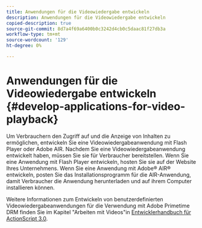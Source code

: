 ```yaml
---
title: Anwendungen für die Videowiedergabe entwickeln
description: Anwendungen für die Videowiedergabe entwickeln
copied-description: true
source-git-commit: 8d7a4f69a6400b0c3242d4cb0c5daac81f27db3a
workflow-type: tm+mt
source-wordcount: '129'
ht-degree: 0%

---
```



# Anwendungen für die Videowiedergabe entwickeln {#develop-applications-for-video-playback}

Um Verbrauchern den Zugriff auf und die Anzeige von Inhalten zu ermöglichen, entwickeln Sie eine Videowiedergabeanwendung mit Flash Player oder Adobe AIR. Nachdem Sie eine Videowiedergabeanwendung entwickelt haben, müssen Sie sie für Verbraucher bereitstellen. Wenn Sie eine Anwendung mit Flash Player entwickeln, hosten Sie sie auf der Website Ihres Unternehmens. Wenn Sie eine Anwendung mit Adobe® AIR® entwickeln, posten Sie das Installationsprogramm für die AIR-Anwendung, damit Verbraucher die Anwendung herunterladen und auf ihrem Computer installieren können.

Weitere Informationen zum Entwickeln von benutzerdefinierten Videowiedergabeanwendungen für die Verwendung mit Adobe Primetime DRM finden Sie im Kapitel &quot;Arbeiten mit Videos&quot;in [Entwicklerhandbuch für ActionScript 3.0](https://help.adobe.com/en_US/as3/dev/WS9936fa0d5984e93b3f4f38ec1272a447844-8000.html).
